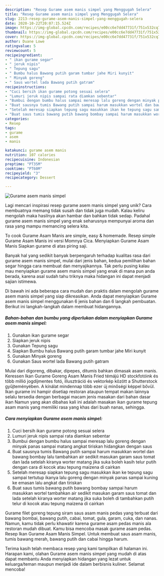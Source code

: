 ```yaml
---
description: "Resep Gurame asem manis simpel yang Menggugah Selera"
title: "Resep Gurame asem manis simpel yang Menggugah Selera"
slug: 2213-resep-gurame-asem-manis-simpel-yang-menggugah-selera
date: 2020-10-22T20:07:15.524Z
image: https://img-global.cpcdn.com/recipes/e00cc6e7dd47731f/751x532cq70/gurame-asem-manis-simpel-foto-resep-utama.jpg
thumbnail: https://img-global.cpcdn.com/recipes/e00cc6e7dd47731f/751x532cq70/gurame-asem-manis-simpel-foto-resep-utama.jpg
cover: https://img-global.cpcdn.com/recipes/e00cc6e7dd47731f/751x532cq70/gurame-asem-manis-simpel-foto-resep-utama.jpg
author: Duane Lowe
ratingvalue: 5
reviewcount: 5
recipeingredient:
- " ikan gurame segar"
- " jeruk nipis"
- " Tepung sagu"
- " Bumbu halus Bawang putih garam tumbar jahe Miri kunyit"
- " Minyak goreng"
- " Saus wortel lada Bawang putih gatram"
recipeinstructions:
- "Cuci bersih ikan gurame potong sesuai selera"
- "Lumuri jeruk nipis sampai rata diamkan sebentar"
- "Bumbui dengan bumbu halus sampai meresap lalu goreng dengan minyak panas sampai matang angkat tiriskan hidangkan dengan saus"
- "Buat sausnya tumis Bawang putih sampai harum masukkan wortel dan bawang bombay lalu tambahkan air sedikit masukan garam saus tomat dan lada setelah kiranya worter matang jika suka boleh kasih telur putih dengan cara di kocok atau tepung maizena di cairkan"
- "Setelah meresap siapkan tepung sagu masukkan ikan ke tepung sagu sampai tertutup ikanya lalu goreng dengan minyak panas sampai kuning ke emasan lalu angkat dan tiriskan"
- "Buat saus tumis bawang putih bawang bombay sampai harum masukkan wortel tambahkan air sedikit masukan garam saus tomat dan lada setelah kiranya worter matang jika suka boleh di tambahkan putih telur di kocok atau tepung maizena di cairkan"
categories:
- Resep
tags:
- gurame
- asem
- manis

katakunci: gurame asem manis 
nutrition: 107 calories
recipecuisine: Indonesian
preptime: "PT35M"
cooktime: "PT60M"
recipeyield: "3"
recipecategory: Dessert

---
```



![Gurame asem manis simpel](https://img-global.cpcdn.com/recipes/e00cc6e7dd47731f/751x532cq70/gurame-asem-manis-simpel-foto-resep-utama.jpg)

Lagi mencari inspirasi resep gurame asem manis simpel yang unik? Cara membuatnya memang tidak susah dan tidak juga mudah. Kalau keliru mengolah maka hasilnya akan hambar dan bahkan tidak sedap. Padahal gurame asem manis simpel yang enak seharusnya mempunyai aroma dan rasa yang mampu memancing selera kita.

To cook Gurame Asam Manis are simple, easy &amp; homemade. Resep simple Gurame Asam Manis ini versi Momnya Cica. Menyiapkan Gurame Asam Manis Siapkan gurame di atas piring saji.

Banyak hal yang sedikit banyak berpengaruh terhadap kualitas rasa dari gurame asem manis simpel, mulai dari jenis bahan, kedua pemilihan bahan segar hingga cara membuat dan menyajikannya. Tak perlu pusing kalau mau menyiapkan gurame asem manis simpel yang enak di mana pun anda berada, karena asal sudah tahu triknya maka hidangan ini dapat menjadi sajian istimewa.


Di bawah ini ada beberapa cara mudah dan praktis dalam mengolah gurame asem manis simpel yang siap dikreasikan. Anda dapat menyiapkan Gurame asem manis simpel menggunakan 6 jenis bahan dan 6 langkah pembuatan. Berikut ini langkah-langkah dalam membuat hidangannya.

<!--inarticleads1-->

##### Bahan-bahan dan bumbu yang diperlukan dalam menyiapkan Gurame asem manis simpel:

1. Gunakan  ikan gurame segar
1. Siapkan  jeruk nipis
1. Gunakan  Tepung sagu
1. Siapkan  Bumbu halus Bawang putih garam tumbar jahe Miri kunyit
1. Gunakan  Minyak goreng
1. Gunakan  Saus wortel lada Bawang putih gatram


Mulai dari digoreng, dibakar, dipepes, ditumis bahkan dimasak asam manis. Keressen Ikan Gurame Goreng Asam Manis Fried témájú HD stockfotóink és több millió jogdíjmentes fotó, illusztráció és vektorkép között a Shutterstock gyűjteményében. A kínálat mindennap több ezer új minőségi képpel bővül. Ikan gurame ini hampir disetiap restoran ataupun tempat makan lainnya selalu tersedia dengan berbagai macam jenis masakan dari bahan dasar ikan Namun yang akan dibahas kali ini adalah masakan ikan gurame tepung asam manis yang memiliki rasa yang khas dari buah nanas, sehingga. 

<!--inarticleads2-->

##### Cara menyiapkan Gurame asem manis simpel:

1. Cuci bersih ikan gurame potong sesuai selera
1. Lumuri jeruk nipis sampai rata diamkan sebentar
1. Bumbui dengan bumbu halus sampai meresap lalu goreng dengan minyak panas sampai matang angkat tiriskan hidangkan dengan saus
1. Buat sausnya tumis Bawang putih sampai harum masukkan wortel dan bawang bombay lalu tambahkan air sedikit masukan garam saus tomat dan lada setelah kiranya worter matang jika suka boleh kasih telur putih dengan cara di kocok atau tepung maizena di cairkan
1. Setelah meresap siapkan tepung sagu masukkan ikan ke tepung sagu sampai tertutup ikanya lalu goreng dengan minyak panas sampai kuning ke emasan lalu angkat dan tiriskan
1. Buat saus tumis bawang putih bawang bombay sampai harum masukkan wortel tambahkan air sedikit masukan garam saus tomat dan lada setelah kiranya worter matang jika suka boleh di tambahkan putih telur di kocok atau tepung maizena di cairkan


Gurame filet goreng tepung siram saus asam manis pedas yang terbuat dari bawang bombai, bawang putih, cabai, tomat, gula, garam, cuka, dan nanas. Namun, kamu tidak perlu khawatir karena gurame asam pedas manis ala restoran mudah dibuat. Kamu bisa mencoba masak gurame asam pedas. Resep Ikan Gurame Asam Manis Simpel. Untuk membuat saus asam manis, tumis bawang merah, bawang putih dan cabai hingga harum. 

Terima kasih telah membaca resep yang kami tampilkan di halaman ini. Harapan kami, olahan Gurame asem manis simpel yang mudah di atas dapat membantu Anda menyiapkan hidangan yang lezat untuk keluarga/teman maupun menjadi ide dalam berbisnis kuliner. Selamat mencoba!
